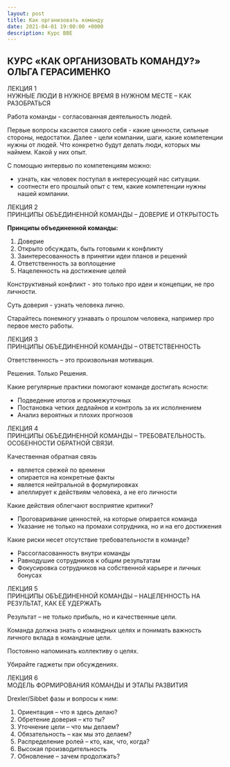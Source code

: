 ```yaml
---
layout: post
title: Как организовать команду
date: 2021-04-01 19:00:00 +0000
description: Курс BBE
---
```


## <span class="mark">КУРС «КАК ОРГАНИЗОВАТЬ КОМАНДУ?» ОЛЬГА ГЕРАСИМЕНКО</span>


ЛЕКЦИЯ 1  
НУЖНЫЕ ЛЮДИ В НУЖНОЕ ВРЕМЯ В НУЖНОМ МЕСТЕ – КАК РАЗОБРАТЬСЯ

Работа команды - согласованная деятельность людей.

Первые вопросы касаются самого себя - какие ценности, сильные стороны, недостатки.
Далее - цели компании, шаги, какие компетенции нужны от людей. Что конкретно будут делать люди, которых мы наймем. Какой у них опыт.

С помощью интервью по компетенциям можно:
* узнать, как человек поступал в интересующей нас ситуации.
* соотнести его прошлый опыт с тем, какие компетенции нужны нашей компании.


ЛЕКЦИЯ 2  
ПРИНЦИПЫ ОБЪЕДИНЕННОЙ КОМАНДЫ – ДОВЕРИЕ И ОТКРЫТОСТЬ

**Принципы объединенной команды:**
1. Доверие
2. Открыто обсуждать, быть готовыми к конфликту
3. Заинтересованность в принятии идеи планов и решений
4. Ответственность за воплощение
5. Нацеленность на достижение целей

Конструктивный конфликт - это только про идеи и концепции, не про личности.

Суть доверия - узнать человека лично.

Старайтесь понемногу узнавать о прошлом человека, например про первое место работы.


ЛЕКЦИЯ 3  
ПРИНЦИПЫ ОБЪЕДИНЕННОЙ КОМАНДЫ – ОТВЕТСТВЕННОСТЬ

Ответственность – это произвольная мотивация.

Решения. Только Решения.

Какие регулярные практики помогают команде достигать ясности:
* Подведение итогов и промежуточных 
* Постановка четких дедлайнов и контроль за их исполнением
* Анализ вероятных и плохих прогнозов


ЛЕКЦИЯ 4  
ПРИНЦИПЫ ОБЪЕДИНЕННОЙ КОМАНДЫ – ТРЕБОВАТЕЛЬНОСТЬ. ОСОБЕННОСТИ ОБРАТНОЙ СВЯЗИ.

Качественная обратная связь
* является свежей по времени
* опирается на конкретные факты
* является нейтральной в формулировках
* апеллирует к действиям человека, а не его личности

Какие действия облегчают восприятие критики?
* Проговаривание ценностей, на которые опирается команда
* Указание не только на промахи сотрудника, но и на его достижения

Какие риски несет отсутствие требовательности в команде?
* Рассогласованность внутри команды
* Равнодушие сотрудников к общим результатам
* Фокусировка сотрудников на собственной карьере и личных бонусах


ЛЕКЦИЯ 5  
ПРИНЦИПЫ ОБЪЕДИНЕННОЙ КОМАНДЫ – НАЦЕЛЕННОСТЬ НА РЕЗУЛЬТАТ, КАК ЕЁ УДЕРЖАТЬ

Результат – не только прибыль, но и качественные цели. 

Команда должна знать о командных целях и понимать важность личного вклада в командные цели.

Постоянно напоминать коллективу о целях.

Убирайте гаджеты при обсуждениях.


ЛЕКЦИЯ 6  
МОДЕЛЬ ФОРМИРОВАНИЯ КОМАНДЫ И ЭТАПЫ РАЗВИТИЯ 

Drexler/Sibbet фазы и вопросы к ним:
1. Ориентация – что я здесь делаю?
2. Обретение доверия – кто ты?
3. Уточнение цели – что мы делаем?
4. Обязательность – как мы это делаем?
5. Распределение ролей – кто, как, что, когда?
6. Высокая производительность 
7. Обновление – зачем продолжать?

